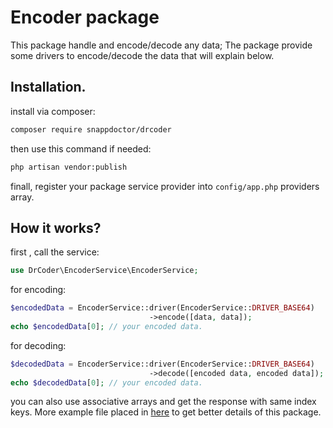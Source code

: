 # Encoder package

This package handle and encode/decode any data;
The package provide some drivers to encode/decode the data that will explain below.

## Installation.

install via composer: 

```bash
composer require snappdoctor/drcoder
```


then use this command if needed:

```bash
php artisan vendor:publish
```

finall, register your package service provider into ```config/app.php``` providers array.

## How it works?

first , call the service:

```php
use DrCoder\EncoderService\EncoderService;
```

for encoding:

```php
$encodedData = EncoderService::driver(EncoderService::DRIVER_BASE64)
                               ->encode([data, data]);
echo $encodedData[0]; // your encoded data.
```

for decoding:

```php
$decodedData = EncoderService::driver(EncoderService::DRIVER_BASE64)
                               ->decode([encoded data, encoded data]);
echo $decodedData[0]; // your encoded data.
```

you can also use associative arrays and get the response with same index keys.
More example file placed in [here](./Examples) to get better details of this package.

